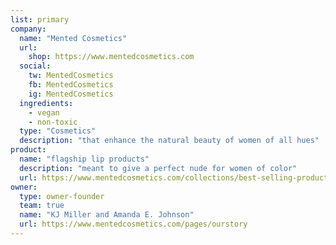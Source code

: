 ```yaml
---
list: primary
company:
  name: "Mented Cosmetics"
  url:
    shop: https://www.mentedcosmetics.com
  social:
    tw: MentedCosmetics
    fb: MentedCosmetics
    ig: MentedCosmetics
  ingredients:
    - vegan
    - non-toxic
  type: "Cosmetics"
  description: "that enhance the natural beauty of women of all hues"
product:
  name: "flagship lip products"
  description: "meant to give a perfect nude for women of color"
  url: https://www.mentedcosmetics.com/collections/best-selling-products/lips
owner:
  type: owner-founder
  team: true
  name: "KJ Miller and Amanda E. Johnson"
  url: https://www.mentedcosmetics.com/pages/ourstory
---
```

